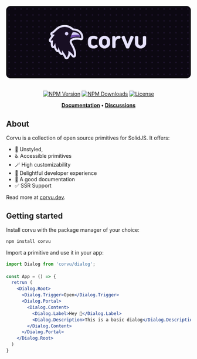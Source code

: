 <div align="center">
  <img src="https://raw.githubusercontent.com/corvudev/corvu/a0042004f32d82bd48a1fb0af99dea6d692f2c2c/assets/banner.png" width=600 alt="corvu banner" />
</div>
<br />
<div align="center">

[![NPM Version](https://img.shields.io/npm/v/corvu)](https://www.npmjs.com/package/corvu)
[![NPM Downloads](https://img.shields.io/npm/dm/corvu)](https://www.npmjs.com/package/corvu)
[![License](https://img.shields.io/github/license/corvudev/corvu)](https://github.com/corvudev/corvu/blob/main/LICENSE)

**[Documentation](https://corvu.dev/) • [Discussions](https://github.com/corvudev/corvu/discussions)**
</div>

## About
Corvu is a collection of open source primitives for SolidJS. It offers:

- 🫥 Unstyled,
- ♿ Accessible primitives
- 🪄 High customizability
- 🌟 Delightful developer experience
- 📝 A good documentation
- ✅ SSR Support

Read more at [corvu.dev](https://corvu.dev).

## Getting started
Install corvu with the package manager of your choice:

```bash
npm install corvu
```

Import a primitive and use it in your app:

```jsx
import Dialog from 'corvu/dialog';

const App = () => {
  retrun (
    <Dialog.Root>
      <Dialog.Trigger>Open</Dialog.Trigger>
      <Dialog.Portal>
        <Dialog.Content>
          <Dialog.Label>Hey 👋</Dialog.Label>
          <Dialog.Description>This is a basic dialog</Dialog.Description>
        </Dialog.Content>
      </Dialog.Portal>
    </Dialog.Root>
  )
}
